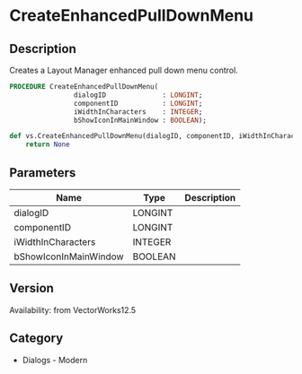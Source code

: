 # CreateEnhancedPullDownMenu

## Description
Creates a Layout Manager enhanced pull down menu control.

```pascal
PROCEDURE CreateEnhancedPullDownMenu(
				dialogID              : LONGINT;
				componentID           : LONGINT;
				iWidthInCharacters    : INTEGER;
				bShowIconInMainWindow : BOOLEAN);
```

```python
def vs.CreateEnhancedPullDownMenu(dialogID, componentID, iWidthInCharacters, bShowIconInMainWindow):
    return None
```

## Parameters
|Name|Type|Description|
|---|---|---|
|dialogID|LONGINT|   |
|componentID|LONGINT|   |
|iWidthInCharacters|INTEGER|   |
|bShowIconInMainWindow|BOOLEAN|   |

## Version
Availability: from VectorWorks12.5

## Category
* Dialogs - Modern

